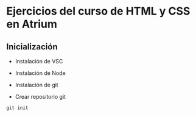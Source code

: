 # Ejercicios del curso de HTML y CSS en Atrium #

## Inicialización ##

- Instalación de VSC
- Instalación de Node
- Instalación de git

- Crear repositorio git

``` shell
git init

```
